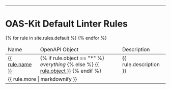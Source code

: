 ---

# OAS-Kit Default Linter Rules

<table class="table table-striped table-inverted">
  <thead>
    <tr>
      <td>Name</td>
      <td>OpenAPI Object</td>
      <td>Description</td>
    </tr>
  </thead>
  {% for rule in site.rules.default %}
  <tr>
    <td id="{{ rule.name }}">
      <a href="#{{ rule.name }}">{{ rule.name }}</a>
    </td>
    <td>
        {% if rule.object == "*" %}
        <em>everything</em>
        {% else %}
        <a href="https://spec.openapis.org/oas/v3.0.2.html#{{ rule.object }}-object">{{ rule.object }}</a>
        {% endif %}
    </td>
    <td>{{ rule.description }}</td>
  </tr>
  <tr>
    <td colspan=3>{{ rule.more | markdownify }}</td>
  </tr>
  {% endfor %}
</table>


